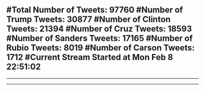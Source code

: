#Total Number of Tweets: 97760 
#Number of Trump Tweets: 30877
#Number of Clinton Tweets: 21394
#Number of Cruz Tweets: 18593
#Number of Sanders Tweets: 17165
#Number of Rubio Tweets: 8019
#Number of Carson Tweets: 1712
#Current Stream Started at Mon Feb  8 22:51:02
---
---
---
